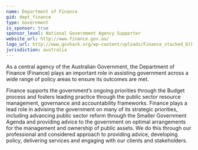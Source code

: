```yaml
---
name: Department of Finance
gid: dept_finance
type: Government
is_sponsor: true
sponsor_level: National Government Agency Supporter
website_url: http://www.finance.gov.au/
logo_url: http://www.govhack.org/wp-content/uploads/Finance_stacked_blk-300x204.jpg
jurisdiction: australia
---
```


As a central agency of the Australian Government, the Department of Finance (Finance) plays an important role in assisting government across a wide range of policy areas to ensure its outcomes are met.

Finance supports the government’s ongoing priorities through the Budget process and fosters leading practice through the public sector resource management, governance and accountability frameworks. Finance plays a lead role in advising the government on many of its strategic priorities, including advancing public sector reform through the Smaller Government Agenda and providing advice to the government on optimal arrangements for the management and ownership of public assets. We do this through our professional and considered approach to providing advice, developing policy, delivering services and engaging with our clients and stakeholders.